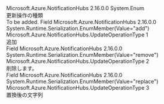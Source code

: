 <Type Name="UpdateOperationType" FullName="Microsoft.Azure.NotificationHubs.UpdateOperationType">
  <TypeSignature Language="C#" Value="public enum UpdateOperationType" />
  <TypeSignature Language="ILAsm" Value=".class public auto ansi sealed UpdateOperationType extends System.Enum" />
  <TypeSignature Language="DocId" Value="T:Microsoft.Azure.NotificationHubs.UpdateOperationType" />
  <TypeSignature Language="VB.NET" Value="Public Enum UpdateOperationType" />
  <TypeSignature Language="F#" Value="type UpdateOperationType = " />
  <AssemblyInfo>
    <AssemblyName>Microsoft.Azure.NotificationHubs</AssemblyName>
    <AssemblyVersion>2.16.0.0</AssemblyVersion>
  </AssemblyInfo>
  <Base>
    <BaseTypeName>System.Enum</BaseTypeName>
  </Base>
  <Docs>
    <summary>
             更新操作の種類
            </summary>
    <remarks>To be added.</remarks>
  </Docs>
  <Members>
    <Member MemberName="Add">
      <MemberSignature Language="C#" Value="Add" />
      <MemberSignature Language="ILAsm" Value=".field public static literal valuetype Microsoft.Azure.NotificationHubs.UpdateOperationType Add = int32(1)" />
      <MemberSignature Language="DocId" Value="F:Microsoft.Azure.NotificationHubs.UpdateOperationType.Add" />
      <MemberSignature Language="VB.NET" Value="Add" />
      <MemberSignature Language="F#" Value="Add = 1" Usage="Microsoft.Azure.NotificationHubs.UpdateOperationType.Add" />
      <MemberType>Field</MemberType>
      <AssemblyInfo>
        <AssemblyName>Microsoft.Azure.NotificationHubs</AssemblyName>
        <AssemblyVersion>2.16.0.0</AssemblyVersion>
      </AssemblyInfo>
      <Attributes>
        <Attribute>
          <AttributeName>System.Runtime.Serialization.EnumMember(Value="add")</AttributeName>
        </Attribute>
      </Attributes>
      <ReturnValue>
        <ReturnType>Microsoft.Azure.NotificationHubs.UpdateOperationType</ReturnType>
      </ReturnValue>
      <MemberValue>1</MemberValue>
      <Docs>
        <summary>
            追加
            </summary>
      </Docs>
    </Member>
    <Member MemberName="Remove">
      <MemberSignature Language="C#" Value="Remove" />
      <MemberSignature Language="ILAsm" Value=".field public static literal valuetype Microsoft.Azure.NotificationHubs.UpdateOperationType Remove = int32(2)" />
      <MemberSignature Language="DocId" Value="F:Microsoft.Azure.NotificationHubs.UpdateOperationType.Remove" />
      <MemberSignature Language="VB.NET" Value="Remove" />
      <MemberSignature Language="F#" Value="Remove = 2" Usage="Microsoft.Azure.NotificationHubs.UpdateOperationType.Remove" />
      <MemberType>Field</MemberType>
      <AssemblyInfo>
        <AssemblyName>Microsoft.Azure.NotificationHubs</AssemblyName>
        <AssemblyVersion>2.16.0.0</AssemblyVersion>
      </AssemblyInfo>
      <Attributes>
        <Attribute>
          <AttributeName>System.Runtime.Serialization.EnumMember(Value="remove")</AttributeName>
        </Attribute>
      </Attributes>
      <ReturnValue>
        <ReturnType>Microsoft.Azure.NotificationHubs.UpdateOperationType</ReturnType>
      </ReturnValue>
      <MemberValue>2</MemberValue>
      <Docs>
        <summary>
            削除します。
            </summary>
      </Docs>
    </Member>
    <Member MemberName="Replace">
      <MemberSignature Language="C#" Value="Replace" />
      <MemberSignature Language="ILAsm" Value=".field public static literal valuetype Microsoft.Azure.NotificationHubs.UpdateOperationType Replace = int32(3)" />
      <MemberSignature Language="DocId" Value="F:Microsoft.Azure.NotificationHubs.UpdateOperationType.Replace" />
      <MemberSignature Language="VB.NET" Value="Replace" />
      <MemberSignature Language="F#" Value="Replace = 3" Usage="Microsoft.Azure.NotificationHubs.UpdateOperationType.Replace" />
      <MemberType>Field</MemberType>
      <AssemblyInfo>
        <AssemblyName>Microsoft.Azure.NotificationHubs</AssemblyName>
        <AssemblyVersion>2.16.0.0</AssemblyVersion>
      </AssemblyInfo>
      <Attributes>
        <Attribute>
          <AttributeName>System.Runtime.Serialization.EnumMember(Value="replace")</AttributeName>
        </Attribute>
      </Attributes>
      <ReturnValue>
        <ReturnType>Microsoft.Azure.NotificationHubs.UpdateOperationType</ReturnType>
      </ReturnValue>
      <MemberValue>3</MemberValue>
      <Docs>
        <summary>
            置換後の文字列
            </summary>
      </Docs>
    </Member>
  </Members>
</Type>